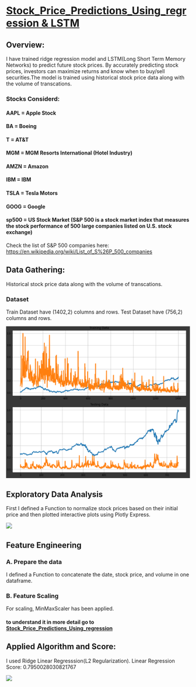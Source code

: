 # [Stock_Price_Predictions_Using_regression & LSTM](https://github.com/parthshah28/Stock_Price_Predictions_Using_regression)

## Overview:
I have trained ridge regression model and LSTM(Long Short Term Memory Networks) to predict future stock prices. By accurately predicting stock prices, investors can maximize returns and know when to buy/sell securities.The model is trained using historical stock price data along with the volume of transcations.

### Stocks Considerd:

#### AAPL = Apple Stock 
#### BA = Boeing 
#### T = AT&T
#### MGM = MGM Resorts International (Hotel Industry)
#### AMZN = Amazon
#### IBM = IBM
#### TSLA = Tesla Motors
#### GOOG = Google 
#### sp500 = US Stock Market (S&P 500 is a stock market index that measures the stock performance of 500 large companies listed on U.S. stock exchange)

Check the list of S&P 500 companies here: https://en.wikipedia.org/wiki/List_of_S%26P_500_companies

## Data Gathering:
Historical stock price data along with the volume of transcations.

### Dataset
Train Dataset have (1402,2) columns and rows.
Test Dataset have (756,2) columns and rows.

![](https://github.com/parthshah28/Stock_Price_Predictions_Using_regression/blob/main/images/Screenshot%202020-10-09%20143241.png)

## Exploratory Data Analysis
First I defined a Function to normalize stock prices based on their initial price and then plotted interactive plots using Plotly Express.

![](https://github.com/parthshah28/Stock_Price_Predictions_Using_regression/blob/main/images/captured.gif)

## Feature Engineering

### A. Prepare the data
I defined a Function to concatenate the date, stock price, and volume in one dataframe.

### B. Feature Scaling
For scaling, MinMaxScaler has been applied.

#### to understand it in more detail go to [Stock_Price_Predictions_Using_regression](https://github.com/parthshah28/Stock_Price_Predictions_Using_regression)

## Applied Algorithm and Score:
I used Ridge Linear Regresssion(L2 Regularization).
Linear Regression Score:  0.7950028030821767

![](https://github.com/parthshah28/Stock_Price_Predictions_Using_regression/blob/main/images/captured%201.gif)

